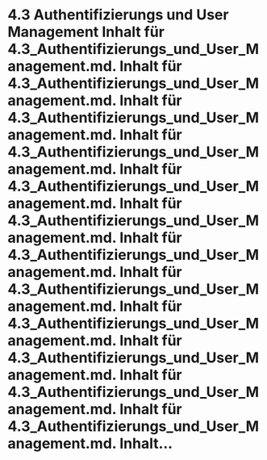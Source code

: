 # 4.3 Authentifizierungs und User Management Inhalt für 4.3_Authentifizierungs_und_User_Management.md. Inhalt für 4.3_Authentifizierungs_und_User_Management.md. Inhalt für 4.3_Authentifizierungs_und_User_Management.md. Inhalt für 4.3_Authentifizierungs_und_User_Management.md. Inhalt für 4.3_Authentifizierungs_und_User_Management.md. Inhalt für 4.3_Authentifizierungs_und_User_Management.md. Inhalt für 4.3_Authentifizierungs_und_User_Management.md. Inhalt für 4.3_Authentifizierungs_und_User_Management.md. Inhalt für 4.3_Authentifizierungs_und_User_Management.md. Inhalt für 4.3_Authentifizierungs_und_User_Management.md. Inhalt für 4.3_Authentifizierungs_und_User_Management.md. Inhalt für 4.3_Authentifizierungs_und_User_Management.md. Inhalt...